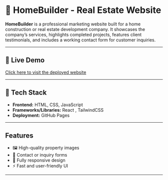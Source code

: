 # 🏡 HomeBuilder - Real Estate Website

**HomeBuilder** is a professional marketing website built for a home construction or real estate development company. It showcases the company’s services, highlights completed projects, features client testimonials, and includes a working contact form for customer inquiries.

---

## 🚀 Live Demo

 [Click here to visit the deployed website](https://mujeebkhan3771.github.io/HomeBuilder/)  

---

## 🧰 Tech Stack

- **Frontend:** HTML, CSS, JavaScript  
- **Frameworks/Libraries:** React , TailwindCSS    
- **Deployment:** GitHub Pages 
---

##  Features

- 🖼️ High-quality property images
- 📝 Contact or inquiry forms
- 📱 Fully responsive design
- ⚡ Fast and user-friendly UI

---
